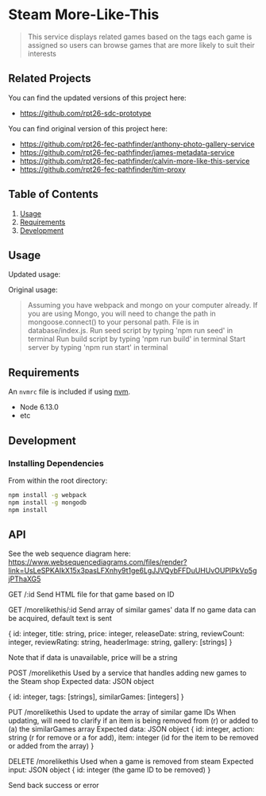 # Steam More-Like-This

> This service displays related games based on the tags each game is assigned so users can browse games that are more likely to suit their interests

## Related Projects
  You can find the updated versions of this project here:
  - https://github.com/rpt26-sdc-prototype

  You can find original version of this project here:
  - https://github.com/rpt26-fec-pathfinder/anthony-photo-gallery-service
  - https://github.com/rpt26-fec-pathfinder/james-metadata-service
  - https://github.com/rpt26-fec-pathfinder/calvin-more-like-this-service
  - https://github.com/rpt26-fec-pathfinder/tim-proxy

## Table of Contents

1. [Usage](#Usage)
1. [Requirements](#requirements)
1. [Development](#development)

## Usage
Updated usage:

Original usage:
> Assuming you have webpack and mongo on your computer already.
> If you are using Mongo, you will need to change the path in mongoose.connect() to your personal path. File is in database/index.js.
> Run seed script by typing 'npm run seed' in terminal
> Run build script by typing 'npm run build' in terminal
> Start server by typing 'npm run start' in terminal

## Requirements

An `nvmrc` file is included if using [nvm](https://github.com/creationix/nvm).

- Node 6.13.0
- etc

## Development

### Installing Dependencies

From within the root directory:

```sh
npm install -g webpack
npm install -g mongodb
npm install
```
## API
See the web sequence diagram here:
https://www.websequencediagrams.com/files/render?link=UsLeSPKAIkX15x3pasLFXnhy9t1ge6LgJJVQybFFDuUHUvOUPlPkVp5gjPThaXG5

GET /:id
Send HTML file for that game based on ID

GET /morelikethis/:id
Send array of similar games' data
If no game data can be acquired, default text is sent

{
  id: integer,
  title: string,
  price: integer,
  releaseDate: string,
  reviewCount: integer,
  reviewRating: string,
  headerImage: string,
  gallery: [strings]
}

Note that if data is unavailable, price will be a string

POST /morelikethis
Used by a service that handles adding new games to the Steam shop
Expected data: JSON object

{
  id: integer,
  tags: [strings],
  similarGames: [integers]
}

PUT /morelikethis
Used to update the array of similar game IDs
When updating, will need to clarify if an item is being removed from (r) or added to (a) the similarGames array
Expected data: JSON object
{
  id: integer,
  action: string (r for remove or a for add),
  item: integer (id for the item to be removed or added from the array)
}

DELETE /morelikethis
Used when a game is removed from steam
Expected input: JSON object
{
  id: integer (the game ID to be removed)
}



Send back success or error
